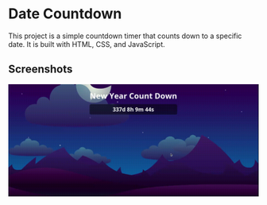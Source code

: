 # Date Countdown

This project is a simple countdown timer that counts down to a specific date. It is built with HTML, CSS, and JavaScript.

## Screenshots

![Date Countdown](./screenshot/countdown.gif)
